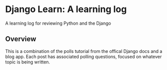 # Django Learn: A learning log 
A learning log for reviewing Python and the Django 

## Overview
This is a combination of the polls tutorial from the offical Django docs and a blog app.
Each post has associated polling questions, focused on whatever topic is being written. 